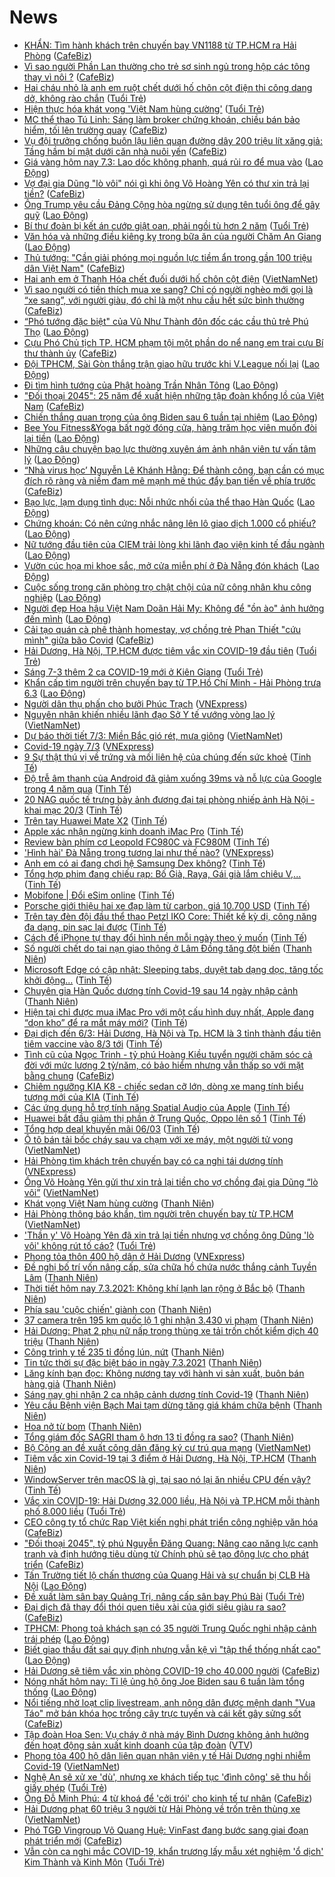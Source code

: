 # News

- [KHẨN: Tìm hành khách trên chuyến bay VN1188 từ TP.HCM ra Hải Phòng](https://cafebiz.vn/khan-tim-hanh-khach-tren-chuyen-bay-vn1188-tu-tphcm-ra-hai-phong-20210307084843326.chn) ([CafeBiz](https://cafebiz.vn))
- [Vì sao người Phần Lan thường cho trẻ sơ sinh ngủ trong hộp các tông thay vì nôi ?](https://cafebiz.vn/vi-sao-nguoi-phan-lan-thuong-cho-tre-so-sinh-ngu-trong-hop-cac-tong-thay-vi-noi--20210305150857715.chn) ([CafeBiz](https://cafebiz.vn))
- [Hai cháu nhỏ là anh em ruột chết dưới hố chôn cột điện thi công dang dở, không rào chắn](https://tuoitre.vn/hai-chau-nho-la-anh-em-ruot-chet-duoi-ho-chon-cot-dien-thi-cong-dang-do-khong-rao-chan-20210307080955594.htm) ([Tuổi Trẻ](https://tuoitre.vn))
- [Hiện thực hóa khát vọng 'Việt Nam hùng cường'](https://tuoitre.vn/hien-thuc-hoa-khat-vong-viet-nam-hung-cuong-20210307084431243.htm) ([Tuổi Trẻ](https://tuoitre.vn))
- [MC thể thao Tú Linh: Sáng làm broker chứng khoán, chiều bán bảo hiểm, tối lên trường quay](https://cafebiz.vn/mc-the-thao-tu-linh-sang-lam-broker-chung-khoan-chieu-ban-bao-hiem-toi-len-truong-quay-20210307085103799.chn) ([CafeBiz](https://cafebiz.vn))
- [Vụ đội trưởng chống buôn lậu liên quan đường dây 200 triệu lít xăng giả: Tầng hầm bí mật dưới căn nhà nuôi yến](https://cafebiz.vn/vu-doi-truong-chong-buon-lau-lien-quan-duong-day-200-trieu-lit-xang-gia-tang-ham-bi-mat-duoi-can-nha-nuoi-yen-20210307081357164.chn) ([CafeBiz](https://cafebiz.vn))
- [Giá vàng hôm nay 7.3: Lao dốc không phanh, quá rủi ro để mua vào](https://laodong.vn/tien-te-dau-tu/gia-vang-hom-nay-73-lao-doc-khong-phanh-qua-rui-ro-de-mua-vao-886494.ldo) ([Lao Động](https://laodong.vn))
- [Vợ đại gia Dũng "lò vôi" nói gì khi ông Võ Hoàng Yên có thư xin trả lại tiền?](https://cafebiz.vn/vo-dai-gia-dung-lo-voi-noi-gi-khi-ong-vo-hoang-yen-co-thu-xin-tra-lai-tien-20210307081705128.chn) ([CafeBiz](https://cafebiz.vn))
- [Ông Trump yêu cầu Đảng Cộng hòa ngừng sử dụng tên tuổi ông để gây quỹ](https://laodong.vn/the-gioi/ong-trump-yeu-cau-dang-cong-hoa-ngung-su-dung-ten-tuoi-ong-de-gay-quy-886505.ldo) ([Lao Động](https://laodong.vn))
- [Bí thư đoàn bị kết án cướp giật oan, phải ngồi tù hơn 2 năm](https://tuoitre.vn/bi-thu-doan-bi-ket-an-cuop-giat-oan-phai-ngoi-tu-hon-2-nam-20210307081128945.htm) ([Tuổi Trẻ](https://tuoitre.vn))
- [Văn hóa và những điều kiêng kỵ trong bữa ăn của người Chăm An Giang](https://laodong.vn/photo/van-hoa-va-nhung-dieu-kieng-ky-trong-bua-an-cua-nguoi-cham-an-giang-885108.ldo) ([Lao Động](https://laodong.vn))
- [Thủ tướng: "Cần giải phóng mọi nguồn lực tiềm ẩn trong gần 100 triệu dân Việt Nam"](https://cafebiz.vn/thu-tuong-can-giai-phong-moi-nguon-luc-tiem-an-trong-gan-100-trieu-dan-viet-nam-20210307080439335.chn) ([CafeBiz](https://cafebiz.vn))
- [Hai anh em ở Thanh Hóa chết đuối dưới hố chôn cột điện](http://vietnamnet.vn/vn/thoi-su/hai-anh-em-o-thanh-hoa-chet-duoi-duoi-ho-chon-cot-dien-717798.html) ([VietNamNet](https://vietnamnet.vn))
- [Vì sao người có tiền thích mua xe sang? Chỉ có người nghèo mới gọi là “xe sang”, với người giàu, đó chỉ là một nhu cầu hết sức bình thường](https://cafebiz.vn/vi-sao-nguoi-co-tien-thich-mua-xe-sang-chi-co-nguoi-ngheo-moi-goi-la-xe-sang-voi-nguoi-giau-do-chi-la-mot-nhu-cau-het-suc-binh-thuong-2021030615313582.chn) ([CafeBiz](https://cafebiz.vn))
- [“Phó tướng đặc biệt&quot; của Vũ Như Thành đôn đốc các cầu thủ trẻ Phú Thọ](https://laodong.vn/photo/pho-tuong-dac-biet-cua-vu-nhu-thanh-don-doc-cac-cau-thu-tre-phu-tho-886490.ldo) ([Lao Động](https://laodong.vn))
- [Cựu Phó Chủ tịch TP. HCM phạm tội một phần do nể nang em trai cựu Bí thư thành ủy](https://cafebiz.vn/cuu-pho-chu-tich-tp-hcm-pham-toi-mot-phan-do-ne-nang-em-trai-cuu-bi-thu-thanh-uy-2021030707555479.chn) ([CafeBiz](https://cafebiz.vn))
- [Đội TPHCM, Sài Gòn thắng trận giao hữu trước khi V.League nối lại](https://laodong.vn/bong-da/doi-tphcm-sai-gon-thang-tran-giao-huu-truoc-khi-vleague-noi-lai-886503.ldo) ([Lao Động](https://laodong.vn))
- [Đi tìm hình tướng của Phật hoàng Trần Nhân Tông](https://laodong.vn/lao-dong-cuoi-tuan/di-tim-hinh-tuong-cua-phat-hoang-tran-nhan-tong-885474.ldo) ([Lao Động](https://laodong.vn))
- ["Đối thoại 2045": 25 năm để xuất hiện những tập đoàn khổng lồ của Việt Nam](https://cafebiz.vn/doi-thoai-2045-25-nam-de-xuat-hien-nhung-tap-doan-khong-lo-cua-viet-nam-20210307075836664.chn) ([CafeBiz](https://cafebiz.vn))
- [Chiến thắng quan trọng của ông Biden sau 6 tuần tại nhiệm](https://laodong.vn/the-gioi/chien-thang-quan-trong-cua-ong-biden-sau-6-tuan-tai-nhiem-886506.ldo) ([Lao Động](https://laodong.vn))
- [Bee You Fitness&amp;Yoga bất ngờ đóng cửa, hàng trăm học viên muốn đòi lại tiền](https://laodong.vn/video/bee-you-fitnessyoga-bat-ngo-dong-cua-hang-tram-hoc-vien-muon-doi-lai-tien-886471.ldo) ([Lao Động](https://laodong.vn))
- [Những câu chuyện bạo lực thường xuyên ám ảnh nhân viên tư vấn tâm lý](https://laodong.vn/xa-hoi/nhung-cau-chuyen-bao-luc-thuong-xuyen-am-anh-nhan-vien-tu-van-tam-ly-886497.ldo) ([Lao Động](https://laodong.vn))
- [“Nhà virus học’ Nguyễn Lê Khánh Hằng: Để thành công, bạn cần có mục đích rõ ràng và niềm đam mê mạnh mẽ thúc đẩy bạn tiến về phía trước](https://cafebiz.vn/nha-virus-hoc-nguyen-le-khanh-hang-de-thanh-cong-ban-can-co-muc-dich-ro-rang-va-niem-dam-me-manh-me-thuc-day-ban-tien-ve-phia-truoc-20210306172834262.chn) ([CafeBiz](https://cafebiz.vn))
- [Bạo lực, lạm dụng tình dục: Nỗi nhức nhối của thể thao Hàn Quốc](https://laodong.vn/lao-dong-cuoi-tuan/bao-luc-lam-dung-tinh-duc-noi-nhuc-nhoi-cua-the-thao-han-quoc-885749.ldo) ([Lao Động](https://laodong.vn))
- [Chứng khoán: Có nên cứng nhắc nâng lên lô giao dịch 1.000 cổ phiếu?](https://laodong.vn/kinh-te/chung-khoan-co-nen-cung-nhac-nang-len-lo-giao-dich-1000-co-phieu-886470.ldo) ([Lao Động](https://laodong.vn))
- [Nữ tướng đầu tiên của CIEM trải lòng khi lãnh đạo viện kinh tế đầu ngành](https://laodong.vn/video/nu-tuong-dau-tien-cua-ciem-trai-long-khi-lanh-dao-vien-kinh-te-dau-nganh-886398.ldo) ([Lao Động](https://laodong.vn))
- [Vườn cúc họa mi khoe sắc, mở cửa miễn phí ở Đà Nẵng đón khách](https://laodong.vn/photo/vuon-cuc-hoa-mi-khoe-sac-mo-cua-mien-phi-o-da-nang-don-khach-886228.ldo) ([Lao Động](https://laodong.vn))
- [Cuộc sống trong căn phòng trọ chật chội của nữ công nhân khu công nghiệp](https://laodong.vn/photo/cuoc-song-trong-can-phong-tro-chat-choi-cua-nu-cong-nhan-khu-cong-nghiep-886262.ldo) ([Lao Động](https://laodong.vn))
- [Người đẹp Hoa hậu Việt Nam Doãn Hải My: Không để &quot;ồn ào&quot; ảnh hưởng đến mình](https://laodong.vn/photo/nguoi-dep-hoa-hau-viet-nam-doan-hai-my-khong-de-on-ao-anh-huong-den-minh-886326.ldo) ([Lao Động](https://laodong.vn))
- [Cải tạo quán cà phê thành homestay, vợ chồng trẻ Phan Thiết "cứu mình" giữa bão Covid](https://cafebiz.vn/cai-tao-quan-ca-phe-thanh-homestay-vo-chong-tre-phan-thiet-cuu-minh-giua-bao-covid-20210306215204391.chn) ([CafeBiz](https://cafebiz.vn))
- [Hải Dương, Hà Nội, TP.HCM được tiêm vắc xin COVID-19 đầu tiên](https://tuoitre.vn/hai-duong-ha-noi-tphcm-duoc-tiem-vacxin-covid-19-dau-tien-20210306223953936.htm) ([Tuổi Trẻ](https://tuoitre.vn))
- [Sáng 7-3 thêm 2 ca COVID-19 mới ở Kiên Giang](https://tuoitre.vn/sang-7-3-them-2-ca-covid-19-moi-o-kien-giang-20210307061058651.htm) ([Tuổi Trẻ](https://tuoitre.vn))
- [Khẩn cấp tìm người trên chuyến bay từ TP.Hồ Chí Minh - Hải Phòng trưa 6.3](https://laodong.vn/xa-hoi/khan-cap-tim-nguoi-tren-chuyen-bay-tu-tpho-chi-minh-hai-phong-trua-63-886472.ldo) ([Lao Động](https://laodong.vn))
- [Người dân thụ phấn cho bưởi Phúc Trạch](https://vnexpress.net/nguoi-dan-thu-phan-cho-buoi-phuc-trach-4244315.html) ([VNExpress](https://vnexpress.net))
- [Nguyên nhân khiến nhiều lãnh đạo Sở Y tế vướng vòng lao lý](http://vietnamnet.vn/vn/thoi-su/nguyen-nhan-khien-nhieu-lanh-dao-so-y-te-vuong-vong-lao-ly-717736.html) ([VietNamNet](https://vietnamnet.vn))
- [Dự báo thời tiết 7/3: Miền Bắc gió rét, mưa giông](http://vietnamnet.vn/vn/thoi-su/du-bao-thoi-tiet-7-3-mien-bac-gio-ret-mua-giong-717740.html) ([VietNamNet](https://vietnamnet.vn))
- [Covid-19 ngày 7/3](https://vnexpress.net/covid-19-ngay-7-3-4244604.html) ([VNExpress](https://vnexpress.net))
- [9 Sự thật thú vị về trứng và mối liên hệ của chúng đến sức khoẻ](https://tinhte.vn/thread/9-su-that-thu-vi-ve-trung-va-moi-lien-he-cua-chung-den-suc-khoe.3281468/) ([Tinh Tế](https://tinhte.vn))
- [Độ trễ âm thanh của Android đã giảm xuống 39ms và nỗ lực của Google trong 4 năm qua](https://tinhte.vn/thread/do-tre-am-thanh-cua-android-da-giam-xuong-39ms-va-no-luc-cua-google-trong-4-nam-qua.3288597/) ([Tinh Tế](https://tinhte.vn))
- [20 NAG quốc tế trưng bày ảnh đương đại tại phòng nhiếp ảnh Hà Nội - khai mạc 20/3](https://tinhte.vn/thread/20-nag-quoc-te-trung-bay-anh-duong-dai-tai-phong-nhiep-anh-ha-noi-khai-mac-20-3.3286702/) ([Tinh Tế](https://tinhte.vn))
- [Trên tay Huawei Mate X2](https://tinhte.vn/thread/tren-tay-huawei-mate-x2.3288608/) ([Tinh Tế](https://tinhte.vn))
- [Apple xác nhận ngừng kinh doanh iMac Pro](https://tinhte.vn/thread/apple-xac-nhan-ngung-kinh-doanh-imac-pro.3288977/) ([Tinh Tế](https://tinhte.vn))
- [Review bàn phím cơ Leopold FC980C và FC980M](https://tinhte.vn/thread/review-ban-phim-co-leopold-fc980c-va-fc980m.3288646/) ([Tinh Tế](https://tinhte.vn))
- ['Hình hài' Đà Nẵng trong tương lai như thế nào?](https://vnexpress.net/hinh-hai-da-nang-trong-tuong-lai-nhu-the-nao-4244557.html) ([VNExpress](https://vnexpress.net))
- [Anh em có ai đang chơi hệ Samsung Dex không?](https://tinhte.vn/thread/anh-em-co-ai-dang-choi-he-samsung-dex-khong.3288689/) ([Tinh Tế](https://tinhte.vn))
- [Tổng hợp phim đang chiếu rạp: Bố Già, Raya, Gái già lắm chiêu V,...](https://tinhte.vn/thread/tong-hop-phim-dang-chieu-rap-bo-gia-raya-gai-gia-lam-chieu-v.3288214/) ([Tinh Tế](https://tinhte.vn))
- [Mobifone | Đổi eSim online](https://tinhte.vn/thread/mobifone-doi-esim-online.3288602/) ([Tinh Tế](https://tinhte.vn))
- [Porsche giới thiệu hai xe đạp làm từ carbon, giá 10.700 USD](https://tinhte.vn/thread/porsche-gioi-thieu-hai-xe-dap-lam-tu-carbon-gia-10-700-usd.3288473/) ([Tinh Tế](https://tinhte.vn))
- [Trên tay đèn đội đầu thể thao Petzl IKO Core: Thiết kế kỳ dị, công năng đa dạng, pin sạc lại được](https://tinhte.vn/thread/tren-tay-den-doi-dau-the-thao-petzl-iko-core-thiet-ke-ky-di-cong-nang-da-dang-pin-sac-lai-duoc.3288558/) ([Tinh Tế](https://tinhte.vn))
- [Cách để iPhone tự thay đổi hình nền mỗi ngày theo ý muốn](https://tinhte.vn/thread/cach-de-iphone-tu-thay-doi-hinh-nen-moi-ngay-theo-y-muon.3288724/) ([Tinh Tế](https://tinhte.vn))
- [Số người chết do tai nạn giao thông ở Lâm Đồng tăng đột biến](https://thanhnien.vn/thoi-su/so-nguoi-chet-do-tai-nan-giao-thong-o-lam-dong-tang-dot-bien-1350552.html) ([Thanh Niên](https://thanhnien.vn))
- [Microsoft Edge có cập nhật: Sleeping tabs, duyệt tab dạng dọc, tăng tốc khởi động…](https://tinhte.vn/thread/microsoft-edge-co-cap-nhat-sleeping-tabs-duyet-tab-dang-doc-tang-toc-khoi-dong.3288698/) ([Tinh Tế](https://tinhte.vn))
- [Chuyên gia Hàn Quốc dương tính Covid-19 sau 14 ngày nhập cảnh](https://thanhnien.vn/thoi-su/chuyen-gia-han-quoc-duong-tinh-covid-19-sau-14-ngay-nhap-canh-1350554.html) ([Thanh Niên](https://thanhnien.vn))
- [Hiện tại chỉ được mua iMac Pro với một cấu hình duy nhất, Apple đang “dọn kho” để ra mắt máy mới?](https://tinhte.vn/thread/hien-tai-chi-duoc-mua-imac-pro-voi-mot-cau-hinh-duy-nhat-apple-dang-don-kho-de-ra-mat-may-moi.3288700/) ([Tinh Tế](https://tinhte.vn))
- [Đại dịch đến 6/3: Hải Dương, Hà Nội và Tp. HCM là 3 tỉnh thành đầu tiên tiêm vaccine vào 8/3 tới](https://tinhte.vn/thread/dai-dich-den-6-3-hai-duong-ha-noi-va-tp-hcm-la-3-tinh-thanh-dau-tien-tiem-vaccine-vao-8-3-toi.3288669/) ([Tinh Tế](https://tinhte.vn))
- [Tình cũ của Ngọc Trinh - tỷ phú Hoàng Kiều tuyển người chăm sóc cả đời với mức lương 2 tỷ/năm, có bảo hiểm nhưng vẫn thấp so với mặt bằng chung](https://cafebiz.vn/tinh-cu-cua-ngoc-trinh-ty-phu-hoang-kieu-tuyen-nguoi-cham-soc-ca-doi-voi-muc-luong-2-ty-nam-co-bao-hiem-nhung-van-thap-so-voi-mat-bang-chung-20210307013825988.chn) ([CafeBiz](https://cafebiz.vn))
- [Chiêm ngưỡng KIA K8 - chiếc sedan cỡ lớn, dòng xe mang tính biểu tượng mới của KIA](https://tinhte.vn/thread/chiem-nguong-kia-k8-chiec-sedan-co-lon-dong-xe-mang-tinh-bieu-tuong-moi-cua-kia.3288118/) ([Tinh Tế](https://tinhte.vn))
- [Các ứng dụng hỗ trợ tính năng Spatial Audio của Apple](https://tinhte.vn/thread/cac-ung-dung-ho-tro-tinh-nang-spatial-audio-cua-apple.3288556/) ([Tinh Tế](https://tinhte.vn))
- [Huawei bắt đầu giảm thị phần ở Trung Quốc, Oppo lên số 1](https://tinhte.vn/thread/huawei-bat-dau-giam-thi-phan-o-trung-quoc-oppo-len-so-1.3288478/) ([Tinh Tế](https://tinhte.vn))
- [Tổng hợp deal khuyến mãi 06/03](https://tinhte.vn/thread/tong-hop-deal-khuyen-mai-06-03.3288569/) ([Tinh Tế](https://tinhte.vn))
- [Ô tô bán tải bốc cháy sau va chạm với xe máy, một người tử vong](http://vietnamnet.vn/vn/thoi-su/an-toan-giao-thong/o-to-ban-tai-boc-chay-sau-va-cham-voi-xe-may-mot-nguoi-tu-vong-717775.html) ([VietNamNet](https://vietnamnet.vn))
- [Hải Phòng tìm khách trên chuyến bay có ca nghi tái dương tính](https://vnexpress.net/hai-phong-tim-khach-tren-chuyen-bay-co-ca-nghi-tai-duong-tinh-4244588.html) ([VNExpress](https://vnexpress.net))
- [Ông Võ Hoàng Yên gửi thư xin trả lại tiền cho vợ chồng đại gia Dũng “lò vôi”](http://vietnamnet.vn/vn/thoi-su/ong-vo-hoang-yen-gui-thu-xin-tra-lai-tien-cho-vo-chong-dai-gia-dung-lo-voi-717776.html) ([VietNamNet](https://vietnamnet.vn))
- [Khát vọng Việt Nam hùng cường](https://thanhnien.vn/thoi-su/khat-vong-viet-nam-hung-cuong-1350558.html) ([Thanh Niên](https://thanhnien.vn))
- [Hải Phòng thông báo khẩn, tìm người trên chuyến bay từ TP.HCM](http://vietnamnet.vn/vn/thoi-su/hai-phong-thong-bao-khan-tim-nguoi-tren-chuyen-bay-tu-tp-hcm-717771.html) ([VietNamNet](https://vietnamnet.vn))
- ['Thần y' Võ Hoàng Yên đã xin trả lại tiền nhưng vợ chồng ông Dũng 'lò vôi' không rút tố cáo?](https://tuoitre.vn/than-y-vo-hoang-yen-da-xin-tra-lai-tien-nhung-vo-chong-ong-dung-lo-voi-khong-rut-to-cao-20210306223117824.htm) ([Tuổi Trẻ](https://tuoitre.vn))
- [Phong tỏa thôn 400 hộ dân ở Hải Dương](https://vnexpress.net/phong-toa-thon-400-ho-dan-o-hai-duong-4244582.html) ([VNExpress](https://vnexpress.net))
- [Đề nghị bố trí vốn nâng cấp, sửa chữa hồ chứa nước thắng cảnh Tuyền Lâm](https://thanhnien.vn/thoi-su/de-nghi-bo-tri-von-nang-cap-sua-chua-ho-chua-nuoc-thang-canh-tuyen-lam-1350532.html) ([Thanh Niên](https://thanhnien.vn))
- [Thời tiết hôm nay 7.3.2021: Không khí lạnh lan rộng ở Bắc bộ](https://thanhnien.vn/thoi-su/thoi-tiet-hom-nay-732021-khong-khi-lanh-lan-rong-o-bac-bo-1350573.html) ([Thanh Niên](https://thanhnien.vn))
- [Phía sau 'cuộc chiến' giành con](https://thanhnien.vn/thoi-su/phia-sau-cuoc-chien-gianh-con-1350545.html) ([Thanh Niên](https://thanhnien.vn))
- [37 camera trên 195 km quốc lộ 1 ghi nhận 3.430 vi phạm](https://thanhnien.vn/thoi-su/37-camera-tren-195-km-quoc-lo-1-ghi-nhan-3430-vi-pham-1350547.html) ([Thanh Niên](https://thanhnien.vn))
- [Hải Dương: Phạt 2 phụ nữ nấp trong thùng xe tải trốn chốt kiểm dịch 40 triệu](https://thanhnien.vn/thoi-su/hai-duong-phat-2-phu-nu-nap-trong-thung-xe-tai-tron-chot-kiem-dich-40-trieu-1350516.html) ([Thanh Niên](https://thanhnien.vn))
- [Công trình y tế 235 tỉ đồng lún, nứt](https://thanhnien.vn/thoi-su/cong-trinh-y-te-235-ti-dong-lun-nut-1350548.html) ([Thanh Niên](https://thanhnien.vn))
- [Tin tức thời sự đặc biệt báo in ngày 7.3.2021](https://thanhnien.vn/thoi-su/tin-tuc-thoi-su-dac-biet-bao-in-ngay-732021-1350568.html) ([Thanh Niên](https://thanhnien.vn))
- [Lăng kính bạn đọc: Không nương tay với hành vi sản xuất, buôn bán hàng giả](https://thanhnien.vn/thoi-su/lang-kinh-ban-doc-khong-nuong-tay-voi-hanh-vi-san-xuat-buon-ban-hang-gia-1350327.html) ([Thanh Niên](https://thanhnien.vn))
- [Sáng nay ghi nhận 2 ca nhập cảnh dương tính Covid-19](https://thanhnien.vn/thoi-su/sang-nay-ghi-nhan-2-ca-nhap-canh-duong-tinh-covid-19-1350566.html) ([Thanh Niên](https://thanhnien.vn))
- [Yêu cầu Bệnh viện Bạch Mai tạm dừng tăng giá khám chữa bệnh](https://thanhnien.vn/thoi-su/yeu-cau-benh-vien-bach-mai-tam-dung-tang-gia-kham-chua-benh-1350546.html) ([Thanh Niên](https://thanhnien.vn))
- [Hoa nở từ bom](https://thanhnien.vn/thoi-su/hoa-no-tu-bom-1350328.html) ([Thanh Niên](https://thanhnien.vn))
- [Tổng giám đốc SAGRI tham ô hơn 13 tỉ đồng ra sao?](https://thanhnien.vn/thoi-su/tong-giam-doc-sagri-tham-o-hon-13-ti-dong-ra-sao-1350549.html) ([Thanh Niên](https://thanhnien.vn))
- [Bộ Công an đề xuất công dân đăng ký cư trú qua mạng](http://vietnamnet.vn/vn/thoi-su/bo-cong-an-de-xuat-cong-dan-dang-ky-cu-tru-qua-mang-717757.html) ([VietNamNet](https://vietnamnet.vn))
- [Tiêm vắc xin Covid-19 tại 3 điểm ở Hải Dương, Hà Nội, TP.HCM](https://thanhnien.vn/thoi-su/tiem-vac-xin-covid-19-tai-3-diem-o-hai-duong-ha-noi-tphcm-1350553.html) ([Thanh Niên](https://thanhnien.vn))
- [WindowServer trên macOS là gì, tại sao nó lại ăn nhiều CPU đến vậy?](https://tinhte.vn/thread/windowserver-tren-macos-la-gi-tai-sao-no-lai-an-nhieu-cpu-den-vay.3287280/) ([Tinh Tế](https://tinhte.vn))
- [Vắc xin COVID-19: Hải Dương 32.000 liều, Hà Nội và TP.HCM mỗi thành phố 8.000 liều](https://tuoitre.vn/vac-xin-covid-19-hai-duong-32-000-lieu-ha-noi-va-tp-hcm-moi-thanh-pho-8-000-lieu-20210306214232533.htm) ([Tuổi Trẻ](https://tuoitre.vn))
- [CEO công ty tổ chức Rap Việt kiến nghị phát triển công nghiệp văn hóa](https://cafebiz.vn/ceo-cong-ty-to-chuc-rap-viet-kien-nghi-phat-trien-cong-nghiep-van-hoa-20210306193703939.chn) ([CafeBiz](https://cafebiz.vn))
- ["Đối thoại 2045", tỷ phú Nguyễn Đăng Quang: Nâng cao năng lực cạnh tranh và định hướng tiêu dùng từ Chính phủ sẽ tạo động lực cho phát triển](https://cafebiz.vn/doi-thoai-2045-ty-phu-nguyen-dang-quang-nang-cao-nang-luc-canh-tranh-va-dinh-huong-tieu-dung-tu-chinh-phu-se-tao-dong-luc-cho-phat-trien-20210306194040676.chn) ([CafeBiz](https://cafebiz.vn))
- [Tấn Trường tiết lộ chấn thương của Quang Hải và sự chuẩn bị CLB Hà Nội](https://laodong.vn/video-the-thao/tan-truong-tiet-lo-chan-thuong-cua-quang-hai-va-su-chuan-bi-clb-ha-noi-886458.ldo) ([Lao Động](https://laodong.vn))
- [Đề xuất làm sân bay Quảng Trị, nâng cấp sân bay Phú Bài](https://tuoitre.vn/de-xuat-lam-san-bay-quang-tri-nang-cap-san-bay-phu-bai-20210306210553427.htm) ([Tuổi Trẻ](https://tuoitre.vn))
- [Đại dịch đã thay đổi thói quen tiêu xài của giới siêu giàu ra sao?](https://cafebiz.vn/dai-dich-da-thay-doi-thoi-quen-tieu-xai-cua-gioi-sieu-giau-ra-sao-20210306194313863.chn) ([CafeBiz](https://cafebiz.vn))
- [TPHCM: Phong toả khách sạn có 35 người Trung Quốc nghi nhập cảnh trái phép](https://laodong.vn/xa-hoi/tphcm-phong-toa-khach-san-co-35-nguoi-trung-quoc-nghi-nhap-canh-trai-phep-886451.ldo) ([Lao Động](https://laodong.vn))
- [Biết giao thầu đất sai quy định nhưng vẫn kệ vì &quot;tập thể thống nhất cao&quot;](https://laodong.vn/bat-dong-san/biet-giao-thau-dat-sai-quy-dinh-nhung-van-ke-vi-tap-the-thong-nhat-cao-884729.ldo) ([Lao Động](https://laodong.vn))
- [Hải Dương sẽ tiêm vắc xin phòng COVID-19 cho 40.000 người](https://cafebiz.vn/hai-duong-se-tiem-vac-xin-phong-covid-19-cho-40000-nguoi-20210306194638092.chn) ([CafeBiz](https://cafebiz.vn))
- [Nóng nhất hôm nay: Tỉ lệ ủng hộ ông Joe Biden sau 6 tuần làm tổng thống](https://laodong.vn/video-the-gioi/nong-nhat-hom-nay-ti-le-ung-ho-ong-joe-biden-sau-6-tuan-lam-tong-thong-886415.ldo) ([Lao Động](https://laodong.vn))
- [Nổi tiếng nhờ loạt clip livestream, anh nông dân được mệnh danh "Vua Táo" mở bán khóa học trồng cây trực tuyến và cái kết gây sửng sốt](https://cafebiz.vn/noi-tieng-nho-loat-clip-livestream-anh-nong-dan-duoc-menh-danh-vua-tao-mo-ban-khoa-hoc-trong-cay-truc-tuyen-va-cai-ket-gay-sung-sot-20210306191210117.chn) ([CafeBiz](https://cafebiz.vn))
- [Tập đoàn Hoa Sen: Vụ cháy ở nhà máy Bình Dương không ảnh hưởng đến hoạt động sản xuất kinh doanh của tập đoàn](https://vtv.vn/xa-hoi/tap-doan-hoa-sen-vu-chay-o-nha-may-binh-duong-khong-anh-huong-den-hoat-dong-san-xuat-kinh-doanh-cua-tap-doan-20210306204603357.htm) ([VTV](https://vtv.vn))
- [Phong tỏa 400 hộ dân liên quan nhân viên y tế Hải Dương nghi nhiễm Covid-19](http://vietnamnet.vn/vn/thoi-su/phong-toa-400-ho-dan-lien-quan-nhan-vien-y-te-hai-duong-nghi-nhiem-covid-19-717747.html) ([VietNamNet](https://vietnamnet.vn))
- [Nghệ An sẽ xử xe 'dù', nhưng xe khách tiếp tục 'đình công' sẽ thu hồi giấy phép](https://tuoitre.vn/nghe-an-se-xu-xe-du-nhung-xe-khach-tiep-tuc-dinh-cong-se-thu-hoi-giay-phep-20210306171741168.htm) ([Tuổi Trẻ](https://tuoitre.vn))
- [Ông Đỗ Minh Phú: 4 từ khoá để 'cởi trói' cho kinh tế tư nhân](https://cafebiz.vn/ong-do-minh-phu-4-tu-khoa-de-coi-troi-cho-kinh-te-tu-nhan-202103061915596.chn) ([CafeBiz](https://cafebiz.vn))
- [Hải Dương phạt 60 triệu 3 người từ Hải Phòng về trốn trên thùng xe](http://vietnamnet.vn/vn/thoi-su/hai-duong-phat-60-trieu-3-nguoi-tu-hai-phong-ve-tron-tren-thung-xe-717745.html) ([VietNamNet](https://vietnamnet.vn))
- [Phó TGĐ Vingroup Võ Quang Huệ: VinFast đang bước sang giai đoạn phát triển mới](https://cafebiz.vn/pho-tgd-vingroup-vo-quang-hue-vinfast-dang-buoc-sang-giai-doan-phat-trien-moi-20210306191900018.chn) ([CafeBiz](https://cafebiz.vn))
- [Vẫn còn ca nghi mắc COVID-19, khẩn trương lấy mẫu xét nghiệm 'ổ dịch' Kim Thành và Kinh Môn](https://tuoitre.vn/van-con-ca-nghi-mac-covid-19-khan-truong-lay-mau-xet-nghiem-o-dich-kim-thanh-va-kinh-mon-20210306182236315.htm) ([Tuổi Trẻ](https://tuoitre.vn))
